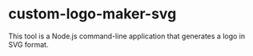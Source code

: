 # custom-logo-maker-svg
This tool is a Node.js command-line application that generates a logo in SVG format.
